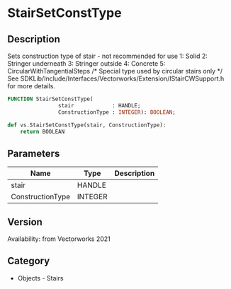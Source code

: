 # StairSetConstType

## Description
<lineList ident=2>
<line>
Sets construction type of stair - not recommended for use
</line>
<line>
1: Solid
</line>
<line>
2: Stringer underneath
</line>
<line>
3: Stringer outside
</line>
<line>
4: Concrete 
</line>
<line>
5: CircularWithTangentialSteps /* Special type used by circular stairs only */
</line>
<line>
See SDKLib/Include/Interfaces/Vectorworks/Extension/IStairCWSupport.h for more details.
</line>

</lineList>

```pascal
FUNCTION StairSetConstType(
				stair            : HANDLE;
				ConstructionType : INTEGER): BOOLEAN;
```

```python
def vs.StairSetConstType(stair, ConstructionType):
    return BOOLEAN
```

## Parameters
|Name|Type|Description|
|---|---|---|
|stair|HANDLE|   |
|ConstructionType|INTEGER|   |

## Version
Availability: from Vectorworks 2021

## Category
* Objects - Stairs

